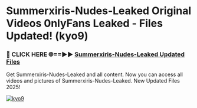 # Summerxiris-Nudes-Leaked Original Videos 0nlyFans Leaked - Files Updated! (kyo9)

<h3>🔴 CLICK HERE 🌐==►► <a href="https://tinyurl.com/4mcuefdz" rel="nofollow">Summerxiris-Nudes-Leaked Updated Files</a></h3>

Get Summerxiris-Nudes-Leaked and all content. Now you can access all videos and pictures of Summerxiris-Nudes-Leaked. New Updated Files 2025!

[![kyo9](https://i.imgur.com/StAQSOY.gif)](https://tinyurl.com/4mcuefdz)
